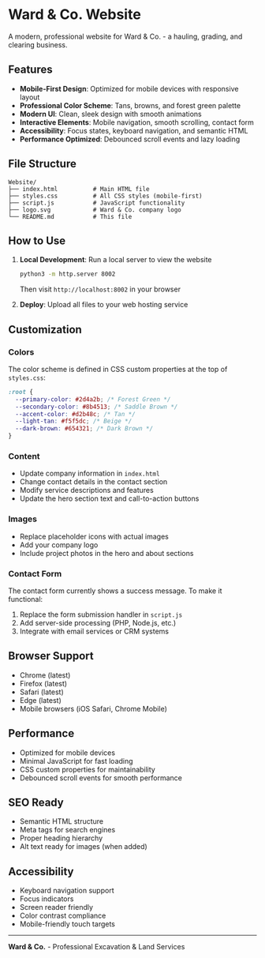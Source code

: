 # Ward & Co. Website

A modern, professional website for Ward & Co. - a hauling, grading, and clearing business.

## Features

- **Mobile-First Design**: Optimized for mobile devices with responsive layout
- **Professional Color Scheme**: Tans, browns, and forest green palette
- **Modern UI**: Clean, sleek design with smooth animations
- **Interactive Elements**: Mobile navigation, smooth scrolling, contact form
- **Accessibility**: Focus states, keyboard navigation, and semantic HTML
- **Performance Optimized**: Debounced scroll events and lazy loading

## File Structure

```
Website/
├── index.html          # Main HTML file
├── styles.css          # All CSS styles (mobile-first)
├── script.js           # JavaScript functionality
├── logo.svg            # Ward & Co. company logo
└── README.md           # This file
```

## How to Use

1. **Local Development**: Run a local server to view the website

   ```bash
   python3 -m http.server 8002
   ```

   Then visit `http://localhost:8002` in your browser

2. **Deploy**: Upload all files to your web hosting service

## Customization

### Colors

The color scheme is defined in CSS custom properties at the top of `styles.css`:

```css
:root {
  --primary-color: #2d4a2b; /* Forest Green */
  --secondary-color: #8b4513; /* Saddle Brown */
  --accent-color: #d2b48c; /* Tan */
  --light-tan: #f5f5dc; /* Beige */
  --dark-brown: #654321; /* Dark Brown */
}
```

### Content

- Update company information in `index.html`
- Change contact details in the contact section
- Modify service descriptions and features
- Update the hero section text and call-to-action buttons

### Images

- Replace placeholder icons with actual images
- Add your company logo
- Include project photos in the hero and about sections

### Contact Form

The contact form currently shows a success message. To make it functional:

1. Replace the form submission handler in `script.js`
2. Add server-side processing (PHP, Node.js, etc.)
3. Integrate with email services or CRM systems

## Browser Support

- Chrome (latest)
- Firefox (latest)
- Safari (latest)
- Edge (latest)
- Mobile browsers (iOS Safari, Chrome Mobile)

## Performance

- Optimized for mobile devices
- Minimal JavaScript for fast loading
- CSS custom properties for maintainability
- Debounced scroll events for smooth performance

## SEO Ready

- Semantic HTML structure
- Meta tags for search engines
- Proper heading hierarchy
- Alt text ready for images (when added)

## Accessibility

- Keyboard navigation support
- Focus indicators
- Screen reader friendly
- Color contrast compliance
- Mobile-friendly touch targets

---

**Ward & Co.** - Professional Excavation & Land Services
